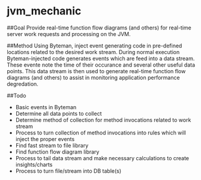 # jvm_mechanic

##Goal
Provide real-time function flow diagrams (and others) for real-time server work requests and processing on the JVM.

##Method
Using Byteman, inject event generating code in pre-defined locations related to the desired work stream. During normal execution Byteman-injected code generates events which are feed into a data stream. These evente note the time of their occurance and several other useful data points. This data stream is then used to generate real-time function flow diagrams (and others) to assist in monitoring application performance degredation.

##Todo
 - Basic events in Byteman
 - Determine all data points to collect
 - Determine method of collection for method invocations related to work stream
 - Process to turn collection of method invocations into rules which will inject the proper events
 - Find fast stream to file library
 - Find function flow diagram library
 - Process to tail data stream and make necessary calculations to create insights/charts
 - Process to turn file/stream into DB table(s)
